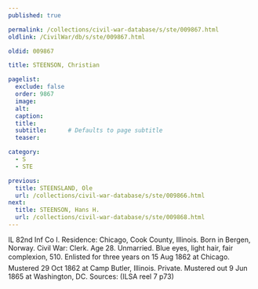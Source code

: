 ```yaml
---
published: true

permalink: /collections/civil-war-database/s/ste/009867.html
oldlink: /CivilWar/db/s/ste/009867.html

oldid: 009867

title: STEENSON, Christian

pagelist:
  exclude: false
  order: 9867
  image: 
  alt:
  caption:
  title:
  subtitle:      # Defaults to page subtitle
  teaser:

category: 
  - S 
  - STE

previous:
  title: STEENSLAND, Ole
  url: /collections/civil-war-database/s/ste/009866.html  
next:
  title: STEENSON, Hans H.
  url: /collections/civil-war-database/s/ste/009868.html   
---
```

IL 82nd Inf Co I. Residence: Chicago, Cook County, Illinois. Born in Bergen, Norway. Civil War: Clerk. Age 28. Unmarried. Blue eyes, light hair, fair complexion, 5&#146;10&#148;. Enlisted for three years on 15 Aug 1862 at Chicago. Mustered 29 Oct 1862 at Camp Butler, Illinois. Private. Mustered out 9 Jun 1865 at Washington, DC. Sources: (ILSA reel 7 p73)